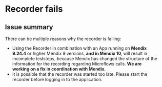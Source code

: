 # Recorder fails

## Issue summary

There can be multiple reasons why the recorder is failing:

- Using the Recorder in combination with an App running on **Mendix 9.24.4** or higher Mendix 9 versions, **and in Mendix 10**, will result in incomplete teststeps, because Mendix has changed the structure of the information for the recording regarding Microflows calls. **We are working on a fix in coordination with Mendix.**
- It is possible that the recorder was started too late. Please start the recorder before logging in to the application.

